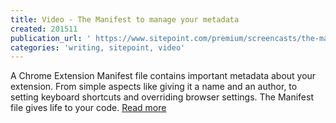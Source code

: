```yaml
---
title: Video - The Manifest to manage your metadata
created: 201511
publication_url: ' https://www.sitepoint.com/premium/screencasts/the-manifest-to-manage-your-metadata'
categories: 'writing, sitepoint, video'
---
```


A Chrome Extension Manifest file contains important metadata about your extension. From simple aspects like giving it a name and an author, to setting keyboard shortcuts and overriding browser settings. The Manifest file gives life to your code. [Read more](https://www.sitepoint.com/premium/screencasts/the-manifest-to-manage-your-metadata)
